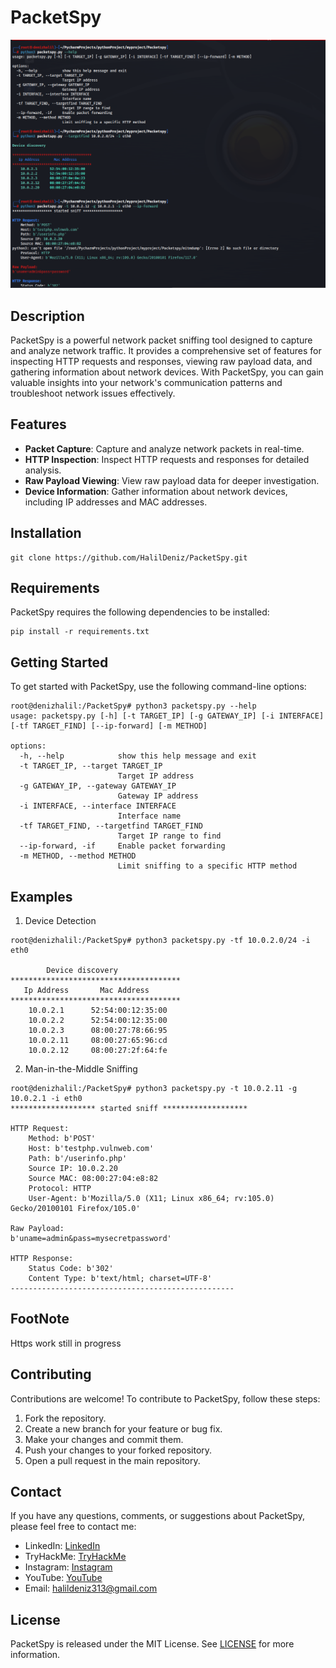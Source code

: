 # PacketSpy

<img src="img/packetspy.png"></img>

## Description
PacketSpy is a powerful network packet sniffing tool designed to capture and analyze network traffic. It provides a comprehensive set of features for inspecting HTTP requests and responses, viewing raw payload data, and gathering information about network devices. With PacketSpy, you can gain valuable insights into your network's communication patterns and troubleshoot network issues effectively.

## Features
- **Packet Capture**: Capture and analyze network packets in real-time.
- **HTTP Inspection**: Inspect HTTP requests and responses for detailed analysis.
- **Raw Payload Viewing**: View raw payload data for deeper investigation.
- **Device Information**: Gather information about network devices, including IP addresses and MAC addresses.

## Installation
```
git clone https://github.com/HalilDeniz/PacketSpy.git
```

## Requirements
PacketSpy requires the following dependencies to be installed:
```
pip install -r requirements.txt
```

## Getting Started
To get started with PacketSpy, use the following command-line options:

```
root@denizhalil:/PacketSpy# python3 packetspy.py --help                          
usage: packetspy.py [-h] [-t TARGET_IP] [-g GATEWAY_IP] [-i INTERFACE] [-tf TARGET_FIND] [--ip-forward] [-m METHOD]

options:
  -h, --help            show this help message and exit
  -t TARGET_IP, --target TARGET_IP
                        Target IP address
  -g GATEWAY_IP, --gateway GATEWAY_IP
                        Gateway IP address
  -i INTERFACE, --interface INTERFACE
                        Interface name
  -tf TARGET_FIND, --targetfind TARGET_FIND
                        Target IP range to find
  --ip-forward, -if     Enable packet forwarding
  -m METHOD, --method METHOD
                        Limit sniffing to a specific HTTP method
```

## Examples
1. Device Detection
```
root@denizhalil:/PacketSpy# python3 packetspy.py -tf 10.0.2.0/24 -i eth0

        Device discovery
**************************************
   Ip Address       Mac Address
**************************************
    10.0.2.1      52:54:00:12:35:00
    10.0.2.2      52:54:00:12:35:00
    10.0.2.3      08:00:27:78:66:95
    10.0.2.11     08:00:27:65:96:cd
    10.0.2.12     08:00:27:2f:64:fe

```
2. Man-in-the-Middle Sniffing
```
root@denizhalil:/PacketSpy# python3 packetspy.py -t 10.0.2.11 -g 10.0.2.1 -i eth0
******************* started sniff *******************

HTTP Request:
    Method: b'POST'
    Host: b'testphp.vulnweb.com'
    Path: b'/userinfo.php'
    Source IP: 10.0.2.20
    Source MAC: 08:00:27:04:e8:82
    Protocol: HTTP
    User-Agent: b'Mozilla/5.0 (X11; Linux x86_64; rv:105.0) Gecko/20100101 Firefox/105.0'

Raw Payload:
b'uname=admin&pass=mysecretpassword'

HTTP Response:
    Status Code: b'302'
    Content Type: b'text/html; charset=UTF-8'
--------------------------------------------------
```
## FootNote
Https work still in progress

## Contributing
Contributions are welcome! To contribute to PacketSpy, follow these steps:
1. Fork the repository.
2. Create a new branch for your feature or bug fix.
3. Make your changes and commit them.
4. Push your changes to your forked repository.
5. Open a pull request in the main repository.

## Contact
If you have any questions, comments, or suggestions about PacketSpy, please feel free to contact me:
- LinkedIn: [LinkedIn](https://www.linkedin.com/in/halil-ibrahim-deniz/)
- TryHackMe: [TryHackMe](https://tryhackme.com/p/halilovic)
- Instagram: [Instagram](https://www.instagram.com/deniz.halil333/)
- YouTube: [YouTube](https://www.youtube.com/c/HalilDeniz)
- Email: halildeniz313@gmail.com

## License
PacketSpy is released under the MIT License. See [LICENSE](https://github.com/HalilDeniz/PacketSpy/blob/main/LICENSE) for more information.
